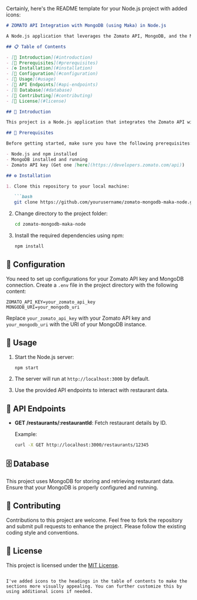 Certainly, here's the README template for your Node.js project with added icons:

```markdown
# ZOMATO API Integration with MongoDB (using Maka) in Node.js

A Node.js application that leverages the Zomato API, MongoDB, and the Maka framework for efficient data management and retrieval.

## 📋 Table of Contents

- [📝 Introduction](#introduction)
- [🔨 Prerequisites](#prerequisites)
- [⚙️ Installation](#installation)
- [🔧 Configuration](#configuration)
- [🚀 Usage](#usage)
- [📡 API Endpoints](#api-endpoints)
- [🗄️ Database](#database)
- [🤝 Contributing](#contributing)
- [📄 License](#license)

## 📝 Introduction

This project is a Node.js application that integrates the Zomato API with MongoDB using the Maka framework for enhanced data management capabilities. It enables the efficient retrieval and storage of restaurant data from Zomato.

## 🔨 Prerequisites

Before getting started, make sure you have the following prerequisites:

- Node.js and npm installed
- MongoDB installed and running
- Zomato API key (Get one [here](https://developers.zomato.com/api))

## ⚙️ Installation

1. Clone this repository to your local machine:

   ```bash
   git clone https://github.com/yourusername/zomato-mongodb-maka-node.git
   ```

2. Change directory to the project folder:

   ```bash
   cd zomato-mongodb-maka-node
   ```

3. Install the required dependencies using npm:

   ```bash
   npm install
   ```

## 🔧 Configuration

You need to set up configurations for your Zomato API key and MongoDB connection. Create a `.env` file in the project directory with the following content:

```env
ZOMATO_API_KEY=your_zomato_api_key
MONGODB_URI=your_mongodb_uri
```

Replace `your_zomato_api_key` with your Zomato API key and `your_mongodb_uri` with the URI of your MongoDB instance.

## 🚀 Usage

1. Start the Node.js server:

   ```bash
   npm start
   ```

2. The server will run at `http://localhost:3000` by default.

3. Use the provided API endpoints to interact with restaurant data.

## 📡 API Endpoints

- **GET /restaurants/:restaurantId**: Fetch restaurant details by ID.

  Example:
  ```bash
  curl -X GET http://localhost:3000/restaurants/12345
  ```

<!-- Add more API endpoints and descriptions as needed -->

## 🗄️ Database

This project uses MongoDB for storing and retrieving restaurant data. Ensure that your MongoDB is properly configured and running.

## 🤝 Contributing

Contributions to this project are welcome. Feel free to fork the repository and submit pull requests to enhance the project. Please follow the existing coding style and conventions.

## 📄 License

This project is licensed under the [MIT License](LICENSE).
```

I've added icons to the headings in the table of contents to make the sections more visually appealing. You can further customize this by using additional icons if needed.